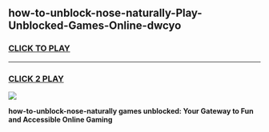 
## how-to-unblock-nose-naturally-Play-Unblocked-Games-Online-dwcyo
<h3>
<a href="https://premium76.site?title=how-to-unblock-nose-naturally&ref=25A">CLICK TO PLAY</a></h3>
<hr>

<h3>
<a href="https://premium76.site?title=how-to-unblock-nose-naturally&ref=25A">CLICK 2 PLAY</a>
  
</h3>

<a href="https://premium76.site?title=how-to-unblock-nose-naturally&ref=25A"><img src="https://clearcache.store/games.png"></a>


**how-to-unblock-nose-naturally games unblocked: Your Gateway to Fun and Accessible Online Gaming**
